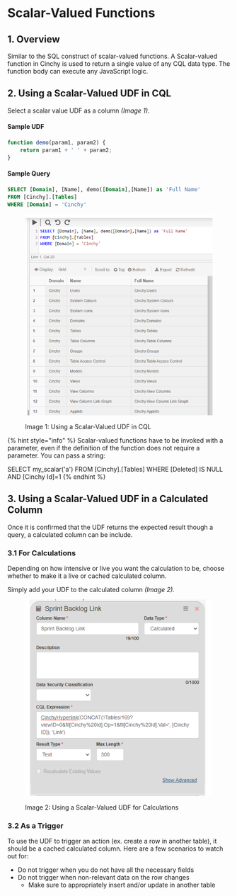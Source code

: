 # Scalar-Valued Functions

## 1. Overview

Similar to the SQL construct of scalar-valued functions. A Scalar-valued function in Cinchy is used to return a single value of any CQL data type. The function body can execute any JavaScript logic.

## 2. Using a Scalar-Valued UDF in CQL

Select a scalar value UDF as a column _(Image 1)._

#### Sample UDF

```javascript
function demo(param1, param2) { 
    return param1 + ' ' + param2;
}
```

#### Sample Query

```sql
SELECT [Domain], [Name], demo([Domain],[Name]) as 'Full Name'
FROM [Cinchy].[Tables]
WHERE [Domain] = 'Cinchy'
```

<figure><img src="../../../../.gitbook/assets/image (530).png" alt=""><figcaption><p>Image 1: Using a Scalar-Valued UDF in CQL</p></figcaption></figure>

{% hint style="info" %}
Scalar-valued functions have to be invoked with a parameter, even if the definition of the function does not require a parameter. You can pass a string:

SELECT my\_scalar('a') FROM \[Cinchy].\[Tables] WHERE \[Deleted] IS NULL AND \[Cinchy Id]=1
{% endhint %}

## 3. Using a Scalar-Valued UDF in a Calculated Column

Once it is confirmed that the UDF returns the expected result though a query, a calculated column can be include. &#x20;

### 3.1 For Calculations

Depending on how intensive or live you want the calculation to be, choose whether to make it a live or cached calculated column.

Simply add your UDF to the calculated column _(Image 2)._

<figure><img src="../../../../.gitbook/assets/image (233).png" alt=""><figcaption><p>Image 2: Using a Scalar-Valued UDF for Calculations</p></figcaption></figure>

### 3.2 As a Trigger

To use the UDF to trigger an action (ex. create a row in another table), it should be a cached calculated column. Here are a few scenarios to watch out for:

* Do not trigger when you do not have all the necessary fields
* Do not trigger when non-relevant data on the row changes
  * Make sure to appropriately insert and/or update in another table
